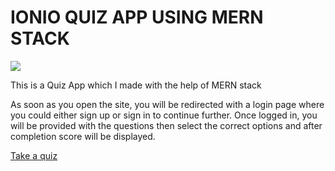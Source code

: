 <h1>
    IONIO QUIZ APP USING MERN STACK
</h1>
<img src="https://user-images.githubusercontent.com/82387944/188736236-a3d9c1a7-9c8e-452d-af23-0f5333d91952.png">
<p>This is a Quiz App which I made with the help of MERN stack</p>
<p>As soon as you open the site, you will be redirected with a login page where you could either sign up or sign in to continue further. Once logged in, you will be provided with the questions then select the correct options and after completion score will be displayed.</p>
<a href="https://ionio-mern-quiz.vercel.app/" target="__blank">Take a quiz</a>
